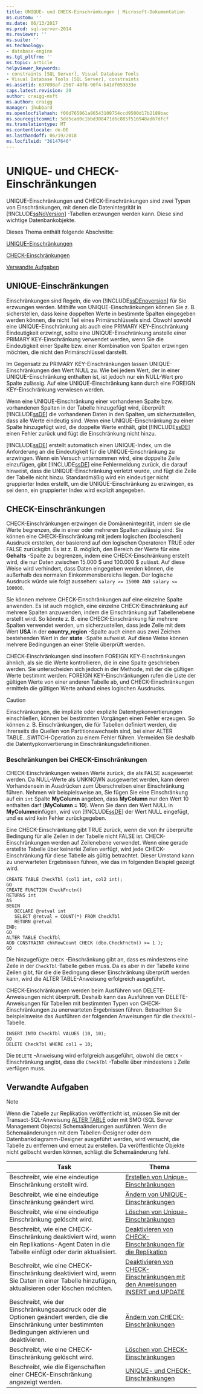 ```yaml
---
title: UNIQUE- und CHECK-Einschränkungen | Microsoft-Dokumentation
ms.custom: ''
ms.date: 06/13/2017
ms.prod: sql-server-2014
ms.reviewer: ''
ms.suite: ''
ms.technology:
- database-engine
ms.tgt_pltfrm: ''
ms.topic: article
helpviewer_keywords:
- constraints [SQL Server], Visual Database Tools
- Visual Database Tools [SQL Server], constraints
ms.assetid: 637098af-2567-48f8-90f4-b41df059833e
caps.latest.revision: 20
author: craigg-msft
ms.author: craigg
manager: jhubbard
ms.openlocfilehash: f00d765861a86543109754ccd9500d17b2189bac
ms.sourcegitcommit: 5dd5cad0c1bbd308471d6c885f516948ad67dfcf
ms.translationtype: MT
ms.contentlocale: de-DE
ms.lasthandoff: 06/19/2018
ms.locfileid: "36147646"
---
```

# <a name="unique-constraints-and-check-constraints"></a>UNIQUE- und CHECK-Einschränkungen
  UNIQUE-Einschränkungen und CHECK-Einschränkungen sind zwei Typen von Einschränkungen, mit denen die Datenintegrität in [!INCLUDE[ssNoVersion](../../includes/ssnoversion-md.md)] -Tabellen erzwungen werden kann. Diese sind wichtige Datenbankobjekte.  
  
 Dieses Thema enthält folgende Abschnitte:  
  
 [UNIQUE-Einschränkungen](#Unique)  
  
 [CHECK-Einschränkungen](#Check)  
  
 [Verwandte Aufgaben](#Tasks)  
  
##  <a name="Unique"></a> UNIQUE-Einschränkungen  
 Einschränkungen sind Regeln, die von [!INCLUDE[ssDEnoversion](../../includes/ssdenoversion-md.md)] für Sie erzwungen werden. Mithilfe von UNIQUE-Einschränkungen können Sie z. B. sicherstellen, dass keine doppelten Werte in bestimmte Spalten eingegeben werden können, die nicht Teil eines Primärschlüssels sind. Obwohl sowohl eine UNIQUE-Einschränkung als auch eine PRIMARY KEY-Einschränkung Eindeutigkeit erzwingt, sollte eine UNIQUE-Einschränkung anstelle einer PRIMARY KEY-Einschränkung verwendet werden, wenn Sie die Eindeutigkeit einer Spalte bzw. einer Kombination von Spalten erzwingen möchten, die nicht den Primärschlüssel darstellt.  
  
 Im Gegensatz zu PRIMARY KEY-Einschränkungen lassen UNIQUE-Einschränkungen den Wert NULL zu. Wie bei jedem Wert, der in einer UNIQUE-Einschränkung enthalten ist, ist jedoch nur ein NULL-Wert pro Spalte zulässig. Auf eine UNIQUE-Einschränkung kann durch eine FOREIGN KEY-Einschränkung verwiesen werden.  
  
 Wenn eine UNIQUE-Einschränkung einer vorhandenen Spalte bzw. vorhandenen Spalten in der Tabelle hinzugefügt wird, überprüft [!INCLUDE[ssDE](../../includes/ssde-md.md)] die vorhandenen Daten in den Spalten, um sicherzustellen, dass alle Werte eindeutig sind. Wenn eine UNIQUE-Einschränkung zu einer Spalte hinzugefügt wird, die doppelte Werte enthält, gibt [!INCLUDE[ssDE](../../includes/ssde-md.md)] einen Fehler zurück und fügt die Einschränkung nicht hinzu.  
  
 [!INCLUDE[ssDE](../../includes/ssde-md.md)] erstellt automatisch einen UNIQUE-Index, um die Anforderung an die Eindeutigkeit für die UNIQUE-Einschränkung zu erzwingen. Wenn ein Versuch unternommen wird, eine doppelte Zeile einzufügen, gibt [!INCLUDE[ssDE](../../includes/ssde-md.md)] eine Fehlermeldung zurück, die darauf hinweist, dass die UNIQUE-Einschränkung verletzt wurde, und fügt die Zeile der Tabelle nicht hinzu. Standardmäßig wird ein eindeutiger nicht gruppierter Index erstellt, um die UNIQUE-Einschränkung zu erzwingen, es sei denn, ein gruppierter Index wird explizit angegeben.  
  
##  <a name="Check"></a> CHECK-Einschränkungen  
 CHECK-Einschränkungen erzwingen die Domänenintegrität, indem sie die Werte begrenzen, die in einer oder mehreren Spalten zulässig sind. Sie können eine CHECK-Einschränkung mit jedem logischen (booleschen) Ausdruck erstellen, der basierend auf den logischen Operatoren TRUE oder FALSE zurückgibt. Es ist z. B. möglich, den Bereich der Werte für eine **Gehalts** -Spalte zu begrenzen, indem eine CHECK-Einschränkung erstellt wird, die nur Daten zwischen 15.000 $ und 100.000 $ zulässt. Auf diese Weise wird verhindert, dass Daten eingegeben werden können, die außerhalb des normalen Einkommensbereichs liegen. Der logische Ausdruck würde wie folgt aussehen: `salary >= 15000 AND salary <= 100000`.  
  
 Sie können mehrere CHECK-Einschränkungen auf eine einzelne Spalte anwenden. Es ist auch möglich, eine einzelne CHECK-Einschränkung auf mehrere Spalten anzuwenden, indem die Einschränkung auf Tabellenebene erstellt wird. So könnte z. B. eine CHECK-Einschränkung für mehrere Spalten verwendet werden, um sicherzustellen, dass jede Zeile mit dem Wert **USA** in der **country_region** -Spalte auch einen aus zwei Zeichen bestehenden Wert in der **state** -Spalte aufweist. Auf diese Weise können mehrere Bedingungen an einer Stelle überprüft werden.  
  
 CHECK-Einschränkungen sind insofern FOREIGN KEY-Einschränkungen ähnlich, als sie die Werte kontrollieren, die in eine Spalte geschrieben werden. Sie unterscheiden sich jedoch in der Methode, mit der die gültigen Werte bestimmt werden: FOREIGN KEY-Einschränkungen rufen die Liste der gültigen Werte von einer anderen Tabelle ab, und CHECK-Einschränkungen ermitteln die gültigen Werte anhand eines logischen Ausdrucks.  
  
> [!CAUTION]  
>  Einschränkungen, die implizite oder explizite Datentypkonvertierungen einschließen, können bei bestimmten Vorgängen einen Fehler erzeugen. So können z. B. Einschränkungen, die für Tabellen definiert werden, die ihrerseits die Quellen von Partitionswechseln sind, bei einer ALTER TABLE...SWITCH-Operation zu einem Fehler führen. Vermeiden Sie deshalb die Datentypkonvertierung in Einschränkungsdefinitionen.  
  
### <a name="limitations-of-check-constraints"></a>Beschränkungen bei CHECK-Einschränkungen  
 CHECK-Einschränkungen weisen Werte zurück, die als FALSE ausgewertet werden. Da NULL-Werte als UNKNOWN ausgewertet werden, kann deren Vorhandensein in Ausdrücken zum Überschreiben einer Einschränkung führen. Nehmen wir beispielsweise an, Sie fügen Sie eine Einschränkung auf ein `int` Spalte **MyColumn** angeben, dass **MyColumn** nur den Wert 10 enthalten darf (**MyColumn = 10**). Wenn Sie dann den Wert NULL in **MyColumn**einfügen, wird von [!INCLUDE[ssDE](../../includes/ssde-md.md)] der Wert NULL eingefügt, und es wird kein Fehler zurückgegeben.  
  
 Eine CHECK-Einschränkung gibt TRUE zurück, wenn die von ihr überprüfte Bedingung für alle Zeilen in der Tabelle nicht FALSE ist. CHECK-Einschränkungen werden auf Zeilenebene verwendet. Wenn eine gerade erstellte Tabelle über keinerlei Zeilen verfügt, wird jede CHECK-Einschränkung für diese Tabelle als gültig betrachtet. Dieser Umstand kann zu unerwarteten Ergebnissen führen, wie das im folgenden Beispiel gezeigt wird.  
  
```  
CREATE TABLE CheckTbl (col1 int, col2 int);  
GO  
CREATE FUNCTION CheckFnctn()  
RETURNS int  
AS   
BEGIN  
   DECLARE @retval int  
   SELECT @retval = COUNT(*) FROM CheckTbl  
   RETURN @retval  
END;  
GO  
ALTER TABLE CheckTbl  
ADD CONSTRAINT chkRowCount CHECK (dbo.CheckFnctn() >= 1 );  
GO  
```  
  
 Die hinzugefügte `CHECK` -Einschränkung gibt an, dass es mindestens eine Zeile in der `CheckTbl`-Tabelle geben muss. Da es aber in der Tabelle keine Zeilen gibt, für die die Bedingung dieser Einschränkung überprüft werden kann, wird die ALTER TABLE-Anweisung erfolgreich ausgeführt.  
  
 CHECK-Einschränkungen werden beim Ausführen von DELETE-Anweisungen nicht überprüft. Deshalb kann das Ausführen von DELETE-Anweisungen für Tabellen mit bestimmten Typen von CHECK-Einschränkungen zu unerwarteten Ergebnissen führen. Betrachten Sie beispielsweise das Ausführen der folgenden Anweisungen für die `CheckTbl`-Tabelle.  
  
```  
INSERT INTO CheckTbl VALUES (10, 10);  
GO  
DELETE CheckTbl WHERE col1 = 10;  
```  
  
 Die `DELETE` -Anweisung wird erfolgreich ausgeführt, obwohl die `CHECK` -Einschränkung angibt, dass die `CheckTbl` -Tabelle über mindestens `1` Zeile verfügen muss.  
  
##  <a name="Tasks"></a> Verwandte Aufgaben  
  
> [!NOTE]  
>  Wenn die Tabelle zur Replikation veröffentlicht ist, müssen Sie mit der Transact-SQL-Anweisung [ALTER TABLE](/sql/t-sql/statements/alter-table-transact-sql) oder mit SMO (SQL Server Management Objects) Schemaänderungen ausführen. Wenn die Schemaänderungen mit dem Tabellen-Designer oder dem Datenbankdiagramm-Designer ausgeführt werden, wird versucht, die Tabelle zu entfernen und erneut zu erstellen. Da veröffentlichte Objekte nicht gelöscht werden können, schlägt die Schemaänderung fehl.  
  
|Task|Thema|  
|----------|-----------|  
|Beschreibt, wie eine eindeutige Einschränkung erstellt wird.|[Erstellen von Unique-Einschränkungen](../tables/create-unique-constraints.md)|  
|Beschreibt, wie eine eindeutige Einschränkung geändert wird.|[Ändern von UNIQUE-Einschränkungen](../tables/modify-unique-constraints.md)|  
|Beschreibt, wie eine eindeutige Einschränkung gelöscht wird.|[Löschen von Unique-Einschränkungen](../tables/delete-unique-constraints.md)|  
|Beschreibt, wie eine CHECK-Einschränkung deaktiviert wird, wenn ein Replikations-Agent Daten in die Tabelle einfügt oder darin aktualisiert.|[Deaktivieren von CHECK-Einschränkungen für die Replikation](../tables/disable-check-constraints-for-replication.md)|  
|Beschreibt, wie eine CHECK-Einschränkung deaktiviert wird, wenn Sie Daten in einer Tabelle hinzufügen, aktualisieren oder löschen möchten.|[Deaktivieren von CHECK-Einschränkungen mit den Anweisungen INSERT und UPDATE](../tables/disable-check-constraints-with-insert-and-update-statements.md)|  
|Beschreibt, wie der Einschränkungsausdruck oder die Optionen geändert werden, die die Einschränkung unter bestimmten Bedingungen aktivieren und deaktivieren.|[Ändern von CHECK-Einschränkungen](../tables/modify-check-constraints.md)|  
|Beschreibt, wie eine CHECK-Einschränkung gelöscht wird.|[Löschen von CHECK-Einschränkungen](../tables/delete-check-constraints.md)|  
|Beschreibt, wie die Eigenschaften einer CHECK-Einschränkung angezeigt werden.|[UNIQUE- und CHECK-Einschränkungen](../tables/unique-constraints-and-check-constraints.md)|  
  
  

